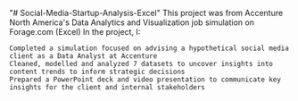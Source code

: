 "# Social-Media-Startup-Analysis-Excel" 
This project was from Accenture North America's Data Analytics and Visualization job simulation on Forage.com (Excel)
In the project, I:

    Completed a simulation focused on advising a hypothetical social media client as a Data Analyst at Accenture
    Cleaned, modelled and analyzed 7 datasets to uncover insights into content trends to inform strategic decisions
    Prepared a PowerPoint deck and video presentation to communicate key insights for the client and internal stakeholders
